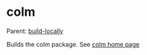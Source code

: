 colm
====

Parent: [build-locally](../../README.md)

Builds the colm package. See [colm home page](http://www.complang.org/colm/)

